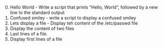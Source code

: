 0. Hello World - Write a script that prints “Hello, World”, followed by a new line to the standard output
1. Confused smiley - write a script to display a confused smiley
2. Lets display a file - Display teh content of the /etc/passwd file
3. Display the content of two files
4. Last lines of a file.
5. Display first lines of a file
